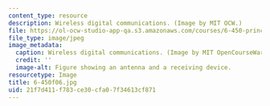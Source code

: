 ```yaml
---
content_type: resource
description: Wireless digital communications. (Image by MIT OCW.)
file: https://ol-ocw-studio-app-qa.s3.amazonaws.com/courses/6-450-principles-of-digital-communications-i-fall-2006/21f7d411f783ce30cfa07f34613cf871_6-450f06.jpg
file_type: image/jpeg
image_metadata:
  caption: Wireless digital communications. (Image by MIT OpenCourseWare.)
  credit: ''
  image-alt: Figure showing an antenna and a receiving device.
resourcetype: Image
title: 6-450f06.jpg
uid: 21f7d411-f783-ce30-cfa0-7f34613cf871
---
```

